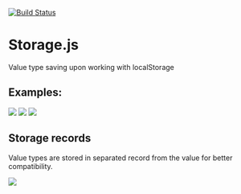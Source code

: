 [![Build Status](https://api.travis-ci.org/tsvetomir-nikolov/Storage.js.png?branch=master)](https://travis-ci.org/tsvetomir-nikolov/Storage.js)

# Storage.js

Value type saving upon working with localStorage

## Examples:

![](https://raw.github.com/tsvetomir-nikolov/Storage.js/master/resources/Number.PNG)
![](https://raw.github.com/tsvetomir-nikolov/Storage.js/master/resources/Bool.PNG)
![](https://raw.github.com/tsvetomir-nikolov/Storage.js/master/resources/Object.PNG)

## Storage records

Value types are stored in separated record from the value for better compatibility.

![](https://raw.github.com/tsvetomir-nikolov/Storage.js/master/resources/Records.PNG)
